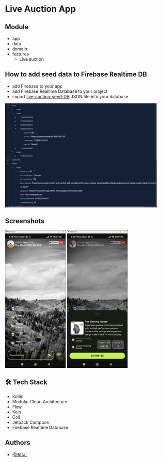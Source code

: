# Live Auction App

## Module

- app
- data
- domain
- features
  - Live auction

## How to add seed data to Firebase Realtime DB
- add Firebase to your app
- add Firebase Realtime Database to your project
- import [live-auction-seed-DB](live-auction-seed-DB.json) JSON file into your database

<img src=".\screenshot\ss_firebase.png" alt="firebase_db" width="500"/>

## Screenshots
<img src=".\screenshot\ss_main.png" alt="main" width="200"/> <img src=".\screenshot\ss_bid.png" alt="bid" width="200"/>


## 🛠 Tech Stack
- Kotlin
- Modular Clean Architecture
- Flow
- Koin
- Coil
- Jetpack Compose
- Firebase Realtime Database

## Authors

- [@Riftar](https://www.github.com/riftar)
